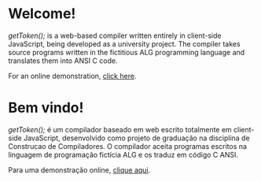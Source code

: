 # Welcome! #

_getToken();_ is a web-based compiler written entirely in client-side JavaScript, being developed as a university project. The compiler takes source programs written in the fictitious ALG programming language and translates them into ANSI C code.

For an online demonstration, [click here](http://go.crsouza.com/cc2).

# Bem vindo! #

_getToken();_ é um compilador baseado em web escrito totalmente em client-side JavaScript, desenvolvido como projeto de graduação na disciplina de Construcao de Compiladores. O compilador aceita programas escritos na linguagem de programação fictícia ALG e os traduz em código C ANSI.

Para uma demonstração online, [clique aqui](http://go.crsouza.com/cc2).